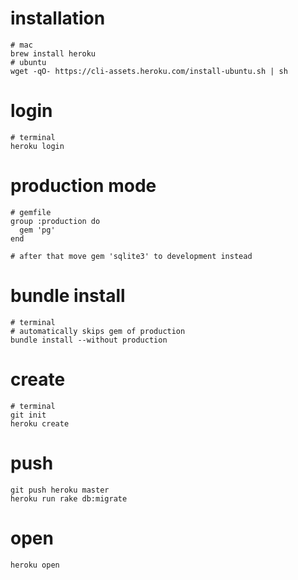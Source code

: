 # installation
```
# mac
brew install heroku
# ubuntu 
wget -qO- https://cli-assets.heroku.com/install-ubuntu.sh | sh
```
# login
```
# terminal
heroku login
```
# production mode
```
# gemfile
group :production do
  gem 'pg'
end

# after that move gem 'sqlite3' to development instead 
```
# bundle install
```
# terminal
# automatically skips gem of production
bundle install --without production
```
# create
```
# terminal
git init
heroku create
```
# push 
```
git push heroku master
heroku run rake db:migrate
```
# open
```
heroku open
```
